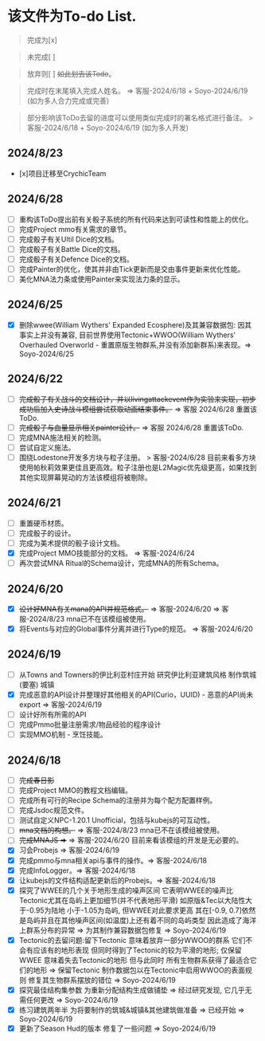 # 该文件为To-do List.

> 完成为[x]

> 未完成[ ]

> 放弃则[ ] ~~如此划去该Todo~~。

> 完成时在末尾填入完成人姓名。 => 客服-2024/6/18 + Soyo-2024/6/19 (如为多人合力完成或完善)

> 部分影响该ToDo去留的进度可以使用类似完成时的署名格式进行备注。 > 客服-2024/6/18 + Soyo-2024/6/19 (如为多人开发)

## 2024/8/23

- [x]项目迁移至CrychicTeam

## 2024/6/28

- [ ] 重构该ToDo提出前有关骰子系统的所有代码来达到可读性和性能上的优化。
- [ ] 完成Project mmo有关需求的章节。
- [ ] 完成骰子有关Ultil Dice的文档。
- [ ] 完成骰子有关Battle Dice的文档。
- [ ] 完成骰子有关Defence Dice的文档。
- [ ] 完成Painter的优化，使其并非由Tick更新而是交由事件更新来优化性能。
- [ ] 美化MNA法力条或使用Painter来实现法力条的显示。

## 2024/6/25

- [x] 删除wwee(William Wythers' Expanded Ecosphere)及其兼容数据包: 因其事实上并没有兼容, 目前世界使用Tectonic+WWOO(William Wythers' Overhauled Overworld - 重置原版生物群系,并没有添加新群系)来表现。=> Soyo-2024/6/25

## 2024/6/22

- [ ] ~~完成骰子有关战斗的文档设计，并以livingattackevent作为实验来实现，初步成功后加入史诗战斗模组尝试获取动画结束事件。~~ => 客服 2024/6/28 重置该ToDo.
- [ ] ~~完成骰子与血量显示相关painter设计。~~ => 客服 2024/6/28 重置该ToDo.
- [ ] 完成MNA施法相关的检测。
- [ ] 尝试自定义施法。
- [ ] 围绕Lodestone开发多方块与粒子注册。 > 客服-2024/6/28 目前来看多方块使用帕秋莉效果更佳且更高效。粒子注册也是L2Magic优先级更高，如果找到其他实现屏幕晃动的方法该模组将被剔除。

## 2024/6/21

- [ ] 重置硬币材质。
- [ ] 完成骰子的设计。
- [ ] 完成为美术提供的骰子设计文档。
- [x] 完成Project MMO技能部分的文档。 => 客服-2024/6/24
- [ ] 再次尝试MNA Ritual的Schema设计，完成MNA的所有Schema。

## 2024/6/20

- [x] ~~设计好MNA有关mana的API并规范格式。~~ => 客服-2024/6/20 => 客服-2024/8/23 mna已不在该模组被使用。
- [x] 将Events与对应的Global事件分离并进行Type的规范。 => 客服-2024/6/20

## 2024/6/19

- [ ] 从Towns and Towners的伊比利亚村庄开始 研究伊比利亚建筑风格 制作筑城(要塞) 城镇 
- [x] 完成恶意的API设计并整理好其他相关的API(Curio，UUID) - 恶意的API尚未export => 客服-2024/6/19
- [ ] 设计好所有所需的API
- [ ] 完成Pmmo批量注册需求/物品经验的程序设计
- [ ] 实现MMO机制 - 烹饪技能。

## 2024/6/18

- [ ] ~~完成春日影~~
- [ ] 完成Project MMO的教程文档编辑。
- [ ] 完成所有可行的Recipe Schema的注册并为每个配方配置样例。
- [ ] 完成Jsdoc规范文件。
- [ ] 测试自定义NPC-1.20.1 Unofficial，包括与kubejs的可互动性。
- [ ] ~~mna文档的构想。~~ => 客服-2024/8/23 mna已不在该模组被使用。
- [ ] ~~完成MNAJS =>~~ => 客服-2024/6/20 目前来看该模组的开发是无必要的。
- [x] 习会Probejs => 客服-2024/6/19
- [x] 完成pmmo与mna相关api与事件的操作。=> 客服-2024/6/18
- [x] 完成InfoLogger。=> 客服-2024/6/18
- [x] 让kubejs的文件结构适配更新后的Probejs。=> 客服-2024/6/18
- [x] 探究了WWEE的几个关于地形生成的噪声区间 它表明WWEE的噪声比Tectonic尤其在岛屿上更加细节(并不代表地形平滑) 如原版&Tec以大陆性大于-0.95为陆地 小于-1.05为岛屿, 但WWEE对此要求更高 其在[-0.9, 0.7]依然是岛屿并且在其他噪声区间(如温度)上还有着不同的岛屿类型 因此造成了海洋上群系分布的异常  => 为其制作兼容数据包修复 => Soyo-2024/6/19
- [x] Tectonic的去留问题:留下Tectonic 意味着放弃一部分WWOO的群系 它们不会有应该有的地形表现 但同时得到了Tectonic的较为平滑的地形; 仅保留WWEE 意味着失去Tectonic的地形 但与此同时 所有生物群系获得了最适合它们的地形 => 保留Tectonic 制作数据包以在Tectonic中启用WWOO的表面规则 修复其生物群系摆放的错位 => Soyo-2024/6/19
- [x] 探究最佳结构集参数 为重新分配结构生成做铺垫  => 经过研究发现, 它几乎无需任何更改 => Soyo-2024/6/19
- [x] 练习建筑两年半 为将要制作的筑城&城镇&其他建筑做准备 => 已经开始 => Soyo-2024/6/19
- [x] 更新了Season Hud的版本 修复了一些问题 => Soyo-2024/6/19